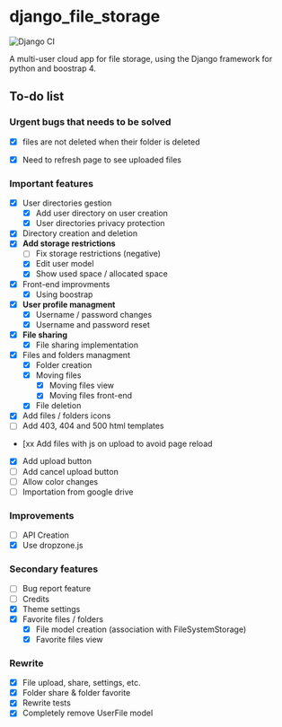 # django_file_storage

![Django CI](https://github.com/HugoNeveux/django_file_storage/workflows/Django%20CI/badge.svg)

A multi-user cloud app for file storage, using the Django framework for python and boostrap 4.

## To-do list

### Urgent bugs that needs to be solved

- [x] files are not deleted when their folder is deleted
- [x] Need to refresh page to see uploaded files


### Important features

- [x] User directories gestion
  - [x] Add user directory on user creation
  - [x] User directories privacy protection
- [x] Directory creation and deletion
- [x] **Add storage restrictions**
  - [ ] Fix storage restrictions (negative)
  - [x] Edit user model
  - [x] Show used space / allocated space
- [x] Front-end improvments
  - [x] Using boostrap
- [x] **User profile managment**
  - [x] Username / password changes
  - [x] Username and password reset
- [x] **File sharing**
  - [x] File sharing implementation
- [x] Files and folders managment
  - [x] Folder creation
  - [x] Moving files
    - [x] Moving files view
    - [x] Moving files front-end
  - [x] File deletion
- [x] Add files / folders icons
- [ ] Add 403, 404 and 500 html templates
- [xx Add files with js on upload to avoid page reload
- [x] Add upload button
- [ ] Add cancel upload button
- [ ] Allow color changes
- [ ] Importation from google drive

### Improvements
- [ ] API Creation
- [x] Use dropzone.js

### Secondary features

- [ ] Bug report feature
- [ ] Credits
- [x] Theme settings
- [x] Favorite files / folders
    - [x] File model creation (association with FileSystemStorage)
    - [x] Favorite files view

### Rewrite

- [x] File upload, share, settings, etc.
- [x] Folder share & folder favorite
- [x] Rewrite tests
- [x] Completely remove UserFile model  
